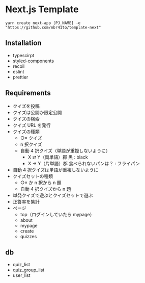# Next.js Template

```
yarn create next-app [PJ_NAME] -e "https://github.com/nbr41to/template-next"
```

## Installation

- typescirpt
- styled-components
- recoil
- eslint
- prettier

## Requirements

- クイズを投稿
- クイズは公開か限定公開
- クイズの検索
- クイズ URL を発行
- クイズの種類
  - ○× クイズ
  - n 択クイズ
  - 自動 4 択クイズ（単語が重複しないように）
    - X ⇄ Y（両単語）郡
      黒 : black
    - X → Y（片単語）郡
      食べられないパンは？ : フライパン
- 自動 4 択クイズは単語が重複しないように
- クイズセットの種類
  - ○× か n 択から n 題
  - 自動 4 択クイズから n 題
- 単発クイズで遊ぶとクイズセットで遊ぶ
- 正答率を集計
- ページ
  - top（ログインしていたら mypage）
  - about
  - mypage
  - create
  - quizzes

## db

- quiz_list
- quiz_group_list
- user_list
